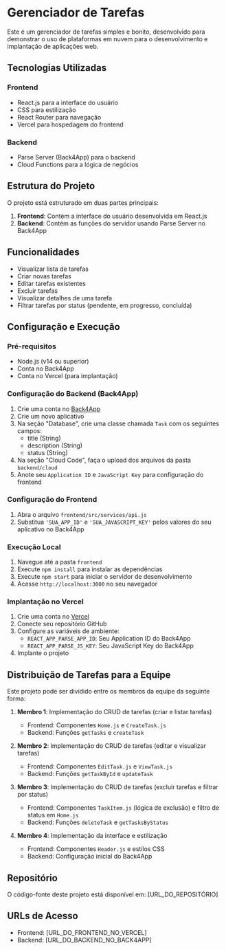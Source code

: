 # Gerenciador de Tarefas

Este é um gerenciador de tarefas simples e bonito, desenvolvido para demonstrar o uso de plataformas em nuvem para o desenvolvimento e implantação de aplicações web.

## Tecnologias Utilizadas

### Frontend
- React.js para a interface do usuário
- CSS para estilização
- React Router para navegação
- Vercel para hospedagem do frontend

### Backend
- Parse Server (Back4App) para o backend
- Cloud Functions para a lógica de negócios

## Estrutura do Projeto

O projeto está estruturado em duas partes principais:

1. **Frontend**: Contém a interface do usuário desenvolvida em React.js
2. **Backend**: Contém as funções do servidor usando Parse Server no Back4App

## Funcionalidades

- Visualizar lista de tarefas
- Criar novas tarefas
- Editar tarefas existentes
- Excluir tarefas
- Visualizar detalhes de uma tarefa
- Filtrar tarefas por status (pendente, em progresso, concluída)

## Configuração e Execução

### Pré-requisitos
- Node.js (v14 ou superior)
- Conta no Back4App
- Conta no Vercel (para implantação)

### Configuração do Backend (Back4App)
1. Crie uma conta no [Back4App](https://www.back4app.com/)
2. Crie um novo aplicativo
3. Na seção "Database", crie uma classe chamada `Task` com os seguintes campos:
   - title (String)
   - description (String)
   - status (String)
4. Na seção "Cloud Code", faça o upload dos arquivos da pasta `backend/cloud`
5. Anote seu `Application ID` e `JavaScript Key` para configuração do frontend

### Configuração do Frontend
1. Abra o arquivo `frontend/src/services/api.js`
2. Substitua `'SUA_APP_ID'` e `'SUA_JAVASCRIPT_KEY'` pelos valores do seu aplicativo no Back4App

### Execução Local
1. Navegue até a pasta `frontend`
2. Execute `npm install` para instalar as dependências
3. Execute `npm start` para iniciar o servidor de desenvolvimento
4. Acesse `http://localhost:3000` no seu navegador

### Implantação no Vercel
1. Crie uma conta no [Vercel](https://vercel.com/)
2. Conecte seu repositório GitHub
3. Configure as variáveis de ambiente:
   - `REACT_APP_PARSE_APP_ID`: Seu Application ID do Back4App
   - `REACT_APP_PARSE_JS_KEY`: Seu JavaScript Key do Back4App
4. Implante o projeto

## Distribuição de Tarefas para a Equipe

Este projeto pode ser dividido entre os membros da equipe da seguinte forma:

1. **Membro 1**: Implementação do CRUD de tarefas (criar e listar tarefas)
   - Frontend: Componentes `Home.js` e `CreateTask.js`
   - Backend: Funções `getTasks` e `createTask`

2. **Membro 2**: Implementação do CRUD de tarefas (editar e visualizar tarefas)
   - Frontend: Componentes `EditTask.js` e `ViewTask.js`
   - Backend: Funções `getTaskById` e `updateTask`

3. **Membro 3**: Implementação do CRUD de tarefas (excluir tarefas e filtrar por status)
   - Frontend: Componentes `TaskItem.js` (lógica de exclusão) e filtro de status em `Home.js`
   - Backend: Funções `deleteTask` e `getTasksByStatus`

4. **Membro 4**: Implementação da interface e estilização
   - Frontend: Componentes `Header.js` e estilos CSS
   - Backend: Configuração inicial do Back4App

## Repositório

O código-fonte deste projeto está disponível em: [URL_DO_REPOSITÓRIO]

## URLs de Acesso

- Frontend: [URL_DO_FRONTEND_NO_VERCEL]
- Backend: [URL_DO_BACKEND_NO_BACK4APP]